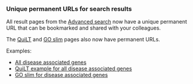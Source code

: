 ### Unique permanent URLs for search results
<!-- pombase_flags: frontpage -->
<!-- newsfeed_thumbnail: advanced_search.png -->

All result pages from the [Advanced search](/query)
now have a unique permanent URL that can be bookmarked and shared with
your colleagues.

The [QuiLT](/documentation/quick-little-tool)
and [GO slim](/browse-curation/fission-yeast-go-slim-terms)
pages also now have permanent URLs.

Examples:

 - [All disease associated genes](/results/from/id/7474e390-ddc0-4f70-8c2e-d6a69d471a50)
 - [QuiLT example for all disease associated genes](/vis/from/id/7474e390-ddc0-4f70-8c2e-d6a69d471a50)
 - [GO slim for disease associated genes](/slim:bp_goslim_pombe/from/id/7474e390-ddc0-4f70-8c2e-d6a69d471a50)
